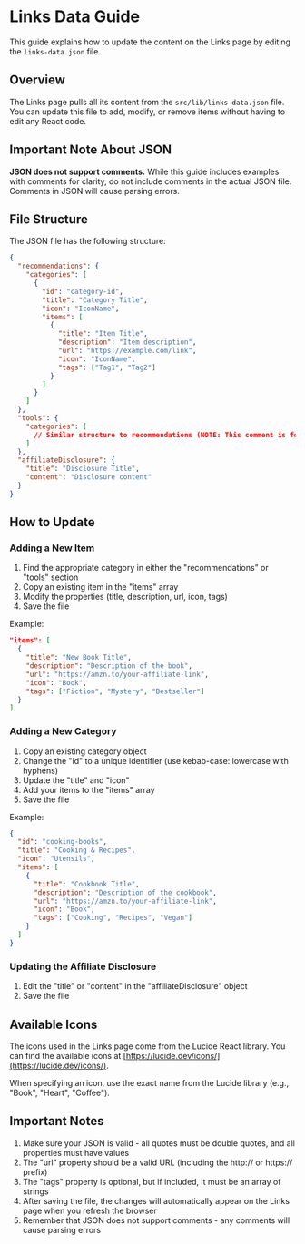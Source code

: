 # Links Data Guide

This guide explains how to update the content on the Links page by editing the `links-data.json` file.

## Overview

The Links page pulls all its content from the `src/lib/links-data.json` file. You can update this file to add, modify, or remove items without having to edit any React code.

## Important Note About JSON

**JSON does not support comments.** While this guide includes examples with comments for clarity, do not include comments in the actual JSON file. Comments in JSON will cause parsing errors.

## File Structure

The JSON file has the following structure:

```json
{
  "recommendations": {
    "categories": [
      {
        "id": "category-id",
        "title": "Category Title",
        "icon": "IconName",
        "items": [
          {
            "title": "Item Title",
            "description": "Item description",
            "url": "https://example.com/link",
            "icon": "IconName",
            "tags": ["Tag1", "Tag2"]
          }
        ]
      }
    ]
  },
  "tools": {
    "categories": [
      // Similar structure to recommendations (NOTE: This comment is for documentation only - don't include comments in the actual JSON file)
    ]
  },
  "affiliateDisclosure": {
    "title": "Disclosure Title",
    "content": "Disclosure content"
  }
}
```

## How to Update

### Adding a New Item

1. Find the appropriate category in either the "recommendations" or "tools" section
2. Copy an existing item in the "items" array
3. Modify the properties (title, description, url, icon, tags)
4. Save the file

Example:

```json
"items": [
  {
    "title": "New Book Title",
    "description": "Description of the book",
    "url": "https://amzn.to/your-affiliate-link",
    "icon": "Book",
    "tags": ["Fiction", "Mystery", "Bestseller"]
  }
]
```

### Adding a New Category

1. Copy an existing category object
2. Change the "id" to a unique identifier (use kebab-case: lowercase with hyphens)
3. Update the "title" and "icon"
4. Add your items to the "items" array
5. Save the file

Example:

```json
{
  "id": "cooking-books",
  "title": "Cooking & Recipes",
  "icon": "Utensils",
  "items": [
    {
      "title": "Cookbook Title",
      "description": "Description of the cookbook",
      "url": "https://amzn.to/your-affiliate-link",
      "icon": "Book",
      "tags": ["Cooking", "Recipes", "Vegan"]
    }
  ]
}
```

### Updating the Affiliate Disclosure

1. Edit the "title" or "content" in the "affiliateDisclosure" object
2. Save the file

## Available Icons

The icons used in the Links page come from the Lucide React library. You can find the available icons at [https://lucide.dev/icons/](https://lucide.dev/icons/).

When specifying an icon, use the exact name from the Lucide library (e.g., "Book", "Heart", "Coffee").

## Important Notes

1. Make sure your JSON is valid - all quotes must be double quotes, and all properties must have values
2. The "url" property should be a valid URL (including the http:// or https:// prefix)
3. The "tags" property is optional, but if included, it must be an array of strings
4. After saving the file, the changes will automatically appear on the Links page when you refresh the browser
5. Remember that JSON does not support comments - any comments will cause parsing errors
